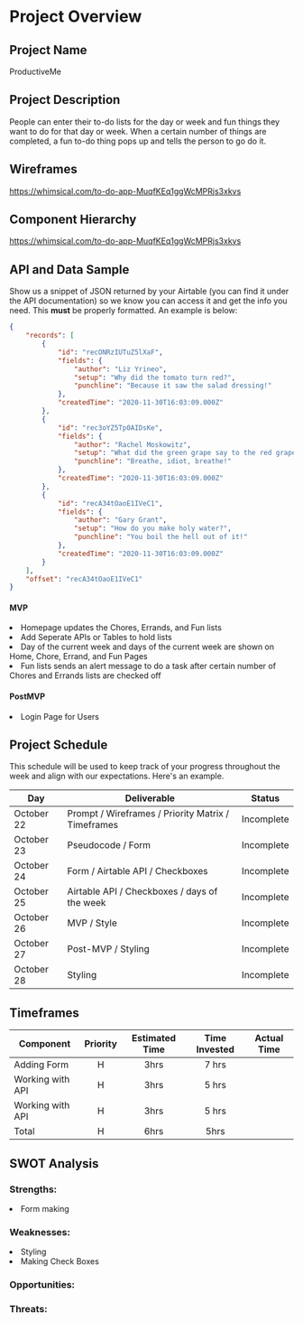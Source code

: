 # Project Overview

## Project Name

ProductiveMe

## Project Description

People can enter their to-do lists for the day or week and fun things they want to do for that day or week. When a certain number of things are completed, a fun to-do thing pops up and tells the person to go do it.

## Wireframes
https://whimsical.com/to-do-app-MuqfKEq1ggWcMPRjs3xkvs

## Component Hierarchy
https://whimsical.com/to-do-app-MuqfKEq1ggWcMPRjs3xkvs

## API and Data Sample

Show us a snippet of JSON returned by your Airtable (you can find it under the API documentation) so we know you can access it and get the info you need. This __must__ be properly formatted. An example is below:

```json
{
    "records": [
        {
            "id": "recONRzIUTuZ5lXaF",
            "fields": {
                "author": "Liz Yrineo",
                "setup": "Why did the tomato turn red?",
                "punchline": "Because it saw the salad dressing!"
            },
            "createdTime": "2020-11-30T16:03:09.000Z"
        },
        {
            "id": "rec3oYZ5Tp0AIDsKe",
            "fields": {
                "author": "Rachel Moskowitz",
                "setup": "What did the green grape say to the red grape?",
                "punchline": "Breathe, idiot, breathe!"
            },
            "createdTime": "2020-11-30T16:03:09.000Z"
        },
        {
            "id": "recA34tOaoE1IVeC1",
            "fields": {
                "author": "Gary Grant",
                "setup": "How do you make holy water?",
                "punchline": "You boil the hell out of it!"
            },
            "createdTime": "2020-11-30T16:03:09.000Z"
        }
    ],
    "offset": "recA34tOaoE1IVeC1"
}
```

#### MVP 
<li>Homepage updates the Chores, Errands, and Fun lists</li>
<li>Add Seperate APIs or Tables to hold lists
<li>Day of the current week and days of the current week are shown on Home, Chore, Errand, and Fun Pages</li>
<li>Fun lists sends an alert message to do a task after certain number of Chores and Errands lists are checked off</li>

#### PostMVP  

<li>Login Page for Users</li>

## Project Schedule

This schedule will be used to keep track of your progress throughout the week and align with our expectations. Here's an example.

|  Day | Deliverable | Status
|---|---| ---|
|October 22| Prompt / Wireframes / Priority Matrix / Timeframes | Incomplete
|October 23| Pseudocode / Form | Incomplete
|October 24| Form / Airtable API / Checkboxes | Incomplete
|October 25| Airtable API / Checkboxes / days of the week | Incomplete
|October 26| MVP / Style| Incomplete
|October 27|Post-MVP / Styling | Incomplete
|October 28| Styling | Incomplete

## Timeframes

| Component | Priority | Estimated Time | Time Invested | Actual Time |
| --- | :---: |  :---: | :---: | :---: |
| Adding Form | H | 3hrs| 7 hrs | |
| Working with API | H | 3hrs| 5 hrs |  |
| Working with API | H | 3hrs| 5 hrs |  |
| Total | H | 6hrs| 5hrs |  |

## SWOT Analysis

### Strengths:
<li>Form making</li>

### Weaknesses:
<li>Styling</li>
<li>Making Check Boxes</li>

### Opportunities:

### Threats:
